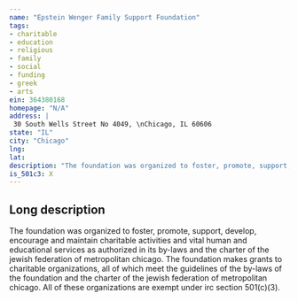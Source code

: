 ```yaml
---
name: "Epstein Wenger Family Support Foundation"
tags:
- charitable
- education
- religious
- family
- social
- funding
- greek
- arts
ein: 364380168
homepage: "N/A"
address: |
 30 South Wells Street No 4049, \nChicago, IL 60606
state: "IL"
city: "Chicago"
lng: 
lat: 
description: "The foundation was organized to foster, promote, support, develop, encourage and maintain charitable activities and vital human and educational services as authorized in its by-laws and the charter of the jewish federation of metropolitan chicago. "
is_501c3: X
---
```


## Long description

The foundation was organized to foster, promote, support, develop, encourage and maintain charitable activities and vital human and educational services as authorized in its by-laws and the charter of the jewish federation of metropolitan chicago. The foundation makes grants to charitable organizations, all of which meet the guidelines of the by-laws of the foundation and the charter of the jewish federation of metropolitan chicago. All of these organizations are exempt under irc section 501(c)(3). 
